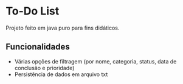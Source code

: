 
# To-Do List 

Projeto feito em java puro para fins didáticos.


## Funcionalidades

- Várias opções de filtragem (por nome, categoria, status, data de conclusão e prioridade)
- Persistência de dados em arquivo txt
